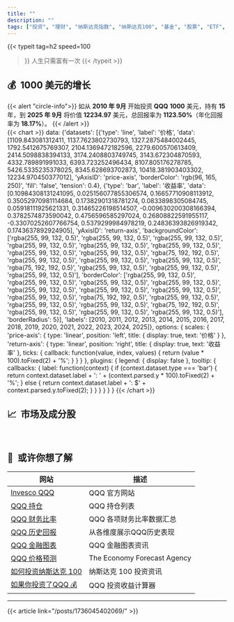 ```yaml
---
title: ""
description: ""
tags: ["投资", "理财", "纳斯达克指数", "纳斯达克100", "基金", "股票", "ETF", "投资组合", "资产配置", "财务自由", "投资策略", "投资理财入门", "如何投资基金", "纳斯达克指数分析", "基金推荐", "股票投资策略", "ETF投资指南", "资产配置方案", "个人财务规划", "投资书籍推荐", "价值投资","提前退休"]
---
```


{{< typeit 
  tag=h2
  speed=100
>}}
人生只需富有一次
{{< /typeit >}}
## 💰&nbsp;&nbsp;1000 美元的增长
{{< alert "circle-info">}}
如从 **2010 年 9月** 开始投资 **QQQ** **1000** 美元，持有 **15** 年，到 
**2025 年 9月** 将价值 **12234.97** 美元，总回报率为 **1123.50%**（年化回报率为 **18.17%**）。
{{< /alert >}}
<br>
{{< chart >}}
    data: {'datasets': [{'type': 'line', 'label': '价格', 'data': [1109.843081312411, 1137.7623802730793, 1327.2875484002445, 1792.5412675769307, 2104.1369472182596, 2279.600570613409, 2414.5098838394133, 3174.2408803749745, 3143.672304870593, 4332.789891991033, 6393.723252496434, 8107.805176278785, 5426.5335235378025, 8345.628693702873, 10418.381903403302, 12234.970450377012], 'yAxisID': 'price-axis', 'borderColor': 'rgb(96, 165, 250)', 'fill': 'false', 'tension': 0.4}, {'type': 'bar', 'label': '收益率', 'data': [0.10984308131241095, 0.025156077855306574, 0.16657710908113912, 0.35052970981114684, 0.17382901318781274, 0.0833898305084745, 0.05918111925621331, 0.31465226198514507, -0.009630200308166394, 0.3782574873590042, 0.4756596585297024, 0.26808822591955117, -0.33070252607766754, 0.5379299984978219, 0.24836393826919342, 0.1743637892924905], 'yAxisID': 'return-axis', 'backgroundColor': ['rgba(255, 99, 132, 0.5)', 'rgba(255, 99, 132, 0.5)', 'rgba(255, 99, 132, 0.5)', 'rgba(255, 99, 132, 0.5)', 'rgba(255, 99, 132, 0.5)', 'rgba(255, 99, 132, 0.5)', 'rgba(255, 99, 132, 0.5)', 'rgba(255, 99, 132, 0.5)', 'rgba(75, 192, 192, 0.5)', 'rgba(255, 99, 132, 0.5)', 'rgba(255, 99, 132, 0.5)', 'rgba(255, 99, 132, 0.5)', 'rgba(75, 192, 192, 0.5)', 'rgba(255, 99, 132, 0.5)', 'rgba(255, 99, 132, 0.5)', 'rgba(255, 99, 132, 0.5)'], 'borderColor': ['rgba(255, 99, 132, 0.5)', 'rgba(255, 99, 132, 0.5)', 'rgba(255, 99, 132, 0.5)', 'rgba(255, 99, 132, 0.5)', 'rgba(255, 99, 132, 0.5)', 'rgba(255, 99, 132, 0.5)', 'rgba(255, 99, 132, 0.5)', 'rgba(255, 99, 132, 0.5)', 'rgba(75, 192, 192, 0.5)', 'rgba(255, 99, 132, 0.5)', 'rgba(255, 99, 132, 0.5)', 'rgba(255, 99, 132, 0.5)', 'rgba(75, 192, 192, 0.5)', 'rgba(255, 99, 132, 0.5)', 'rgba(255, 99, 132, 0.5)', 'rgba(255, 99, 132, 0.5)'], 'borderRadius': 5}], 'labels': [2010, 2011, 2012, 2013, 2014, 2015, 2016, 2017, 2018, 2019, 2020, 2021, 2022, 2023, 2024, 2025]},
    options: {
        scales: {
            'price-axis': {
                type: 'linear',
                position: 'left',
                title: {
                    display: true,
                    text: '价格' 
                }
             },
            'return-axis': {
                type: 'linear',
                position: 'right',
                title: {
                    display: true,
                    text: '收益率'
                },
                ticks: {
                    callback: function(value, index, values) {
                        return (value * 100).toFixed(2) + '%';
                    }
                }
            }
        },
        plugins: {
            legend: {
                display: false
            },
            tooltip: {
                callbacks: {
                    label: function(context) {
                        if (context.dataset.type === 'bar') {
                            return context.dataset.label + ': ' + (context.parsed.y * 100).toFixed(2) + '%';
                        } else {
                            return context.dataset.label + ': $' + context.parsed.y.toFixed(2);
                        }
                    }
                }
            }
        }
    }
{{< /chart >}}





## 📈&nbsp;&nbsp;市场及成分股
<div id="qqq-tradingview">
    <script>
        const container = document.getElementById('qqq-tradingview');
        const script = document.createElement('script');
        script.type = 'text/javascript';
        script.src = 'https://s3.tradingview.com/external-embedding/embed-widget-mini-symbol-overview.js';  // 加载TradingView库
        script.async = true; //  异步加载，不阻塞页面渲染
        script.textContent = `{"symbol": "NASDAQ:QQQ",
                                "width": "100%",
                                "height": "220",
                                "locale": "zh_CN",
                                "dateRange": "60M",
                                "colorTheme": "dark",
                                "isTransparent": true,
                                "autosize": true}`;
        container.appendChild(script);  //  将 <script> 标签添加到容器中
    </script>
</div>
<br>
<div id="ndx-holdings">
    <script>
        const container_holdings = document.getElementById('ndx-holdings');
        const script_holdings = document.createElement('script');
        script_holdings.type = 'text/javascript';
        script_holdings.src = 'https://s3.tradingview.com/external-embedding/embed-widget-stock-heatmap.js';         
        script_holdings.async = true; //  异步加载，不阻塞页面渲染
        script_holdings.textContent = `{"exchanges": [],
                                        "dataSource": "NASDAQ100",
                                        "grouping": "no_group",
                                        "blockSize": "market_cap_basic",
                                        "blockColor": "change",
                                        "locale": "zh_CN",
                                        "symbolUrl": "",
                                        "colorTheme": "dark",
                                        "hasTopBar": false,
                                        "isDataSetEnabled": false,
                                        "isZoomEnabled": false,
                                        "hasSymbolTooltip": true,
                                        "isMonoSize": false,
                                        "width": "100%",
                                        "height": "350"}`;
        container_holdings.appendChild(script_holdings);  //  将 <script> 标签添加到容器中
    </script>
</div>

## 🔗&nbsp;&nbsp;或许你想了解

| 网站 | 描述 |
|---|---|
| [Invesco QQQ](https://www.invesco.com/us/financial-products/etfs/product-detail?audienceType=Investor&productId=ETF-QQQ) | QQQ 官方网站 |
| [QQQ 持仓](https://www.invesco.com/us/financial-products/etfs/holdings?audienceType=Investor&ticker=QQQ) | QQQ 持仓列表 | 
| [QQQ 财务比率](https://marketchameleon.com/Overview/QQQ/ETF-Financial-Ratios/) | QQQ 各项财务比率数据汇总 | 
| [QQQ 历史回报](https://www.lazyportfolioetf.com/etf/invesco-qqq-trust-qqq/) | 从各维度展示QQQ历史表现 |
| [QQQ 金融图表](https://www.financecharts.com/etfs/QQQ/) | QQQ 金融图表资讯 |
| [QQQ 价格预测](https://longforecast.com/qqq-stock/) | The Economy Forecast Agency |
| [如何投资纳斯达克 100](/posts/1728723295012-invest-qqq/) | 纳斯达克 100 投资资讯 |
| [如果你投资了QQQ 💰](https://if-you-invest-qqq.vercel.app/) | QQQ 投资收益计算器 |
---
{{< article link="/posts/1736045402069/" >}}